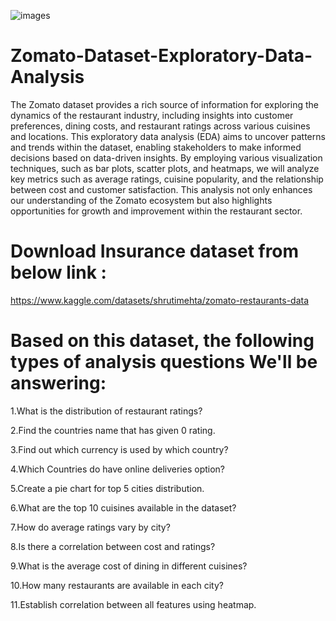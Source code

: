 ![images](https://github.com/user-attachments/assets/f3059974-860e-4e6d-894c-c219a84987d1)

# Zomato-Dataset-Exploratory-Data-Analysis

The Zomato dataset provides a rich source of information for exploring the dynamics of the restaurant industry, including insights into customer preferences, dining costs, and restaurant ratings across various cuisines and locations. This exploratory data analysis (EDA) aims to uncover patterns and trends within the dataset, enabling stakeholders to make informed decisions based on data-driven insights. By employing various visualization techniques, such as bar plots, scatter plots, and heatmaps, we will analyze key metrics such as average ratings, cuisine popularity, and the relationship between cost and customer satisfaction. This analysis not only enhances our understanding of the Zomato ecosystem but also highlights opportunities for growth and improvement within the restaurant sector.

# Download Insurance dataset from below link :
https://www.kaggle.com/datasets/shrutimehta/zomato-restaurants-data

# Based on this dataset, the following types of analysis questions We'll be answering:

1.What is the distribution of restaurant ratings?

2.Find the countries name that has given 0 rating.

3.Find out which currency is used by which country?

4.Which Countries do have online deliveries option?

5.Create a pie chart for top 5 cities distribution.

6.What are the top 10 cuisines available in the dataset?

7.How do average ratings vary by city?

8.Is there a correlation between cost and ratings?

9.What is the average cost of dining in different cuisines?

10.How many restaurants are available in each city?

11.Establish correlation between all features using heatmap.

